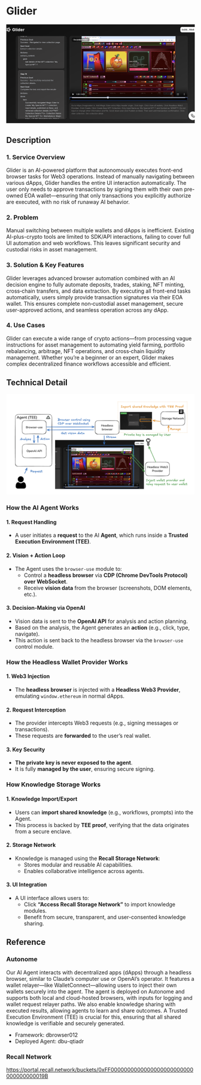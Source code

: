 # Glider

![top](./nodejs/app/public/ogp-image.png)

## Description

### 1. Service Overview

Glider is an AI-powered platform that autonomously executes front-end browser tasks for Web3 operations. Instead of manually navigating between various dApps, Glider handles the entire UI interaction automatically. The user only needs to approve transactions by signing them with their own pre-owned EOA wallet—ensuring that only transactions you explicitly authorize are executed, with no risk of runaway AI behavior.

### 2. Problem

Manual switching between multiple wallets and dApps is inefficient. Existing AI-plus-crypto tools are limited to SDK/API interactions, failing to cover full UI automation and web workflows. This leaves significant security and custodial risks in asset management.

### 3. Solution & Key Features

Glider leverages advanced browser automation combined with an AI decision engine to fully automate deposits, trades, staking, NFT minting, cross‑chain transfers, and data extraction. By executing all front-end tasks automatically, users simply provide transaction signatures via their EOA wallet. This ensures complete non‑custodial asset management, secure user-approved actions, and seamless operation across any dApp.

### 4. Use Cases

Glider can execute a wide range of crypto actions—from processing vague instructions for asset management to automating yield farming, portfolio rebalancing, arbitrage, NFT operations, and cross‑chain liquidity management. Whether you’re a beginner or an expert, Glider makes complex decentralized finance workflows accessible and efficient.

## Technical Detail

![architecture](./nodejs/app/public/architecture.png)

### How the AI Agent Works

#### 1. Request Handling

- A user initiates a **request** to the AI **Agent**, which runs inside a **Trusted Execution Environment (TEE)**.

#### 2. Vision + Action Loop

- The Agent uses the `browser-use` module to:
  - Control a **headless browser** via **CDP (Chrome DevTools Protocol) over WebSocket**.
  - Receive **vision data** from the browser (screenshots, DOM elements, etc.).

#### 3. Decision-Making via OpenAI

- Vision data is sent to the **OpenAI API** for analysis and action planning.
- Based on the analysis, the Agent generates an **action** (e.g., click, type, navigate).
- This action is sent back to the headless browser via the `browser-use` control module.

### How the Headless Wallet Provider Works

#### 1. Web3 Injection

- The **headless browser** is injected with a **Headless Web3 Provider**, emulating `window.ethereum` in normal dApps.

#### 2. Request Interception

- The provider intercepts Web3 requests (e.g., signing messages or transactions).
- These requests are **forwarded** to the user’s real wallet.

#### 3. Key Security

- **The private key is never exposed to the agent**.
- It is fully **managed by the user**, ensuring secure signing.

### How Knowledge Storage Works

#### 1. Knowledge Import/Export

- Users can **import shared knowledge** (e.g., workflows, prompts) into the Agent.
- This process is backed by **TEE proof**, verifying that the data originates from a secure enclave.

#### 2. Storage Network

- Knowledge is managed using the **Recall Storage Network**:
  - Stores modular and reusable AI capabilities.
  - Enables collaborative intelligence across agents.

#### 3. UI Integration

- A UI interface allows users to:
  - Click **“Access Recall Storage Network”** to import knowledge modules.
  - Benefit from secure, transparent, and user-consented knowledge sharing.

## Reference

### Autonome

Our AI Agent interacts with decentralized apps (dApps) through a headless browser, similar to Claude’s computer use or OpenAI’s operator. It features a wallet relayer—like WalletConnect—allowing users to inject their own wallets securely into the agent. The agent is deployed on Autonome and supports both local and cloud-hosted browsers, with inputs for logging and wallet request relayer paths. We also enable knowledge sharing with executed results, allowing agents to learn and share outcomes. A Trusted Execution Environment (TEE) is crucial for this, ensuring that all shared knowledge is verifiable and securely generated.

- Framework: dbrowser012
- Deployed Agent: dbu-qtiadr

### Recall Network

https://portal.recall.network/buckets/0xFF0000000000000000000000000000000000019B
